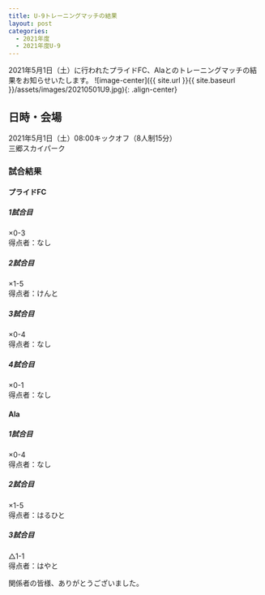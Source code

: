 ```yaml
---
title: U-9トレーニングマッチの結果
layout: post
categories:
  - 2021年度
  - 2021年度U-9
---
```


2021年5月1日（土）に行われたプライドFC、Alaとのトレーニングマッチの結果をお知らせいたします。
![image-center]({{ site.url }}{{ site.baseurl }}/assets/images/20210501U9.jpg){: .align-center}

## 日時・会場

2021年5月1日（土）08:00キックオフ（8人制15分）  
三郷スカイパーク

### 試合結果

#### プライドFC

#####  1試合目  
×0-3  
得点者：なし

##### 2試合目  
×1-5  
得点者：けんと

##### 3試合目  
×0-4  
得点者：なし

##### 4試合目  
×0-1  
得点者：なし

#### Ala

##### 1試合目
×0-4  
得点者：なし

##### 2試合目  
×1-5    
得点者：はるひと

##### 3試合目  
△1-1    
得点者：はやと


関係者の皆様、ありがとうございました。
